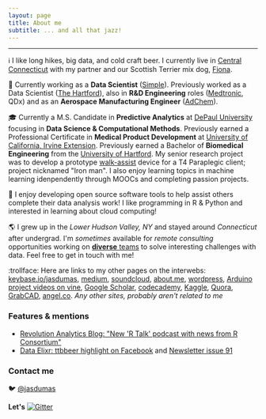 ```yaml
---
layout: page
title: About me
subtitle: ... and all that jazz!
---
```


-------------
:information_source: I like long hikes, big data, and cold craft beer. I currently live in [Central Connecticut](https://en.wikipedia.org/wiki/Glastonbury,_Connecticut) with my partner and our Scottish Terrier mix dog,
[Fiona](https://twitter.com/jasdumas/status/679480102443417600).

:briefcase: Currently working as a **Data Scientist** ([Simple](https://www.simple.com/)). Previously worked as a Data Scientist ([The Hartford](https://www.thehartford.com/)), also in **R&D Engineering** roles ([Medtronic](http://www.medtronic.com/covidien), QDx) and as an **Aerospace Manufacturing Engineer** ([AdChem](http://acmt.aero/)).

:mortar_board: Currently a M.S. Candidate in **Predictive Analytics** at [DePaul University](http://www.cdm.depaul.edu/academics/Pages/Current/Requirements-MS-In-Predictive-Analytics-Computational.aspx) focusing in **Data Science & Computational Methods**. Previously earned a Professional Certificate in **Medical Product Development** at [University of California, Irvine Extension](http://ce.uci.edu/areas/life_sciences/medical_products/). Previously earned a Bachelor of **Biomedical Engineering** from the [University of Hartford](http://www.hartford.edu/ceta/undergraduate/engineering/BM/). My senior research project was to develop a prototype [walk-assist](http://www.tuvie.com/wp-content/uploads/ekso-bionic-suit1.jpg) device for a T4 Paraplegic client; project nicknamed "Iron man". I also enjoy learning topics in machine learning idenpendently through MOOCs and completing passion projects. 

:floppy_disk: I enjoy developing open source software tools to help assist others complete their data analysis work! I like programming in R & Python and interested in learning about cloud computing!

:earth_americas: I grew up in the *Lower Hudson Valley, NY* and stayed around *Connecticut* after undergrad. I'm *sometimes* available for *remote consulting* opportunities working on [**diverse** teams](http://www.forbes.com/sites/bonniemarcus/2015/08/12/the-lack-of-diversity-in-tech-is-a-cultural-issue/#7170290c3577) to solve interesting challenges with data. Feel free to get in touch with me!

:trollface: Here are links to my other pages on the interwebs: [keybase.io/jasdumas](https://keybase.io/jasdumas), [medium](https://medium.com/@jasdumas), [soundcloud](https://soundcloud.com/jasmine-dumas), [about.me](https://about.me/jasminedumas), [wordpress](https://jasdumas.wordpress.com/), [Arduino project videos on vine](https://vine.co/Jasmine.Dumas), [Google Scholar](https://scholar.google.com/citations?user=Yt3WKXsAAAAJ&hl=en), [codecademy](https://www.codecademy.com/jmdumas), [Kaggle](https://www.kaggle.com/jasdumas), [Quora](https://www.quora.com/profile/Jasmine-Dumas), [GrabCAD](https://grabcad.com/jasmine.dumas-1/projects), [angel.co](https://angel.co/jasmine-dumas). *Any other sites, probably aren't related to me*

### Features & mentions

* [Revolution Analytics Blog: "New 'R Talk' podcast with news from R Consortium"](http://blog.revolutionanalytics.com/2015/08/r-talk.html)
* [Data Elixr: ttbbeer highlight on Facebook](https://www.facebook.com/dataelixir/posts/1575904476046887) and [Newsletter issue 91](http://dataelixir.com/issues/91)

### Contact me

:bird: [@jasdumas](https://twitter.com/jasdumas) 

**Let's**   [![Gitter](https://badges.gitter.im/jasdumas/jasdumas.github.io.svg)](https://gitter.im/jasdumas/jasdumas.github.io?utm_source=badge&utm_medium=badge&utm_campaign=pr-badge)
